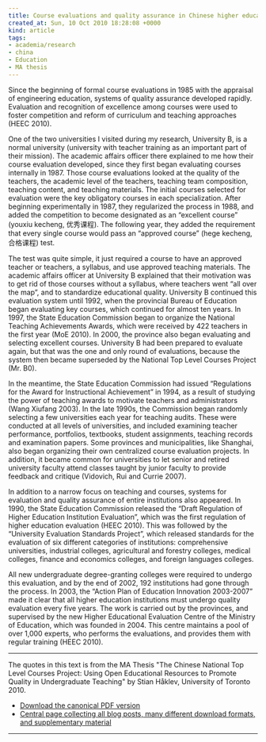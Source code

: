 ```yaml
---
title: Course evaluations and quality assurance in Chinese higher education
created_at: Sun, 10 Oct 2010 18:28:08 +0000
kind: article
tags:
- academia/research
- china
- Education
- MA thesis
---
```


Since the beginning of formal course evaluations in 1985 with the
appraisal of engineering education, systems of quality assurance
developed rapidly. Evaluation and recognition of excellence among
courses were used to foster competition and reform of curriculum and
teaching approaches (HEEC 2010).

One of the two universities I visited during my research, University B,
is a normal university (university with teacher training as an important
part of their mission). The academic affairs officer there explained to
me how their course evaluation developed, since they first began
evaluating courses internally in 1987. Those course evaluations looked
at the quality of the teachers, the academic level of the teachers,
teaching team composition, teaching content, and teaching materials. The
initial courses selected for evaluation were the key obligatory courses
in each specialization. After beginning experimentally in 1987, they
regularized the process in 1988, and added the competition to become
designated as an “excellent course” (youxiu kecheng, 优秀课程). The
following year, they added the requirement that every single course
would pass an “approved course” (hege kecheng, 合格课程) test.

The test was quite simple, it just required a course to have an approved
teacher or teachers, a syllabus, and use approved teaching materials.
The academic affairs officer at University B explained that their
motivation was to get rid of those courses without a syllabus, where
teachers went “all over the map”, and to standardize educational
quality. University B continued this evaluation system until 1992, when
the provincial Bureau of Education began evaluating key courses, which
continued for almost ten years. In 1997, the State Education Commission
began to organize the National Teaching Achievements Awards, which were
received by 422 teachers in the first year (MoE 2010). In 2000, the
province also began evaluating and selecting excellent courses.
University B had been prepared to evaluate again, but that was the one
and only round of evaluations, because the system then became superseded
by the National Top Level Courses Project (Mr. B0).

In the meantime, the State Education Commission had issued “Regulations
for the Award for Instructional Achievement” in 1994, as a result of
studying the power of teaching awards to motivate teachers and
administrators (Wang Xiufang 2003). In the late 1990s, the Commission
began randomly selecting a few universities each year for teaching
audits. These were conducted at all levels of universities, and included
examining teacher performance, portfolios, textbooks, student
assignments, teaching records and examination papers. Some provinces and
municipalities, like Shanghai, also began organizing their own
centralized course evaluation projects. In addition, it became common
for universities to let senior and retired university faculty attend
classes taught by junior faculty to provide feedback and critique
(Vidovich, Rui and Currie 2007).

In addition to a narrow focus on teaching and courses, systems for
evaluation and quality assurance of entire institutions also appeared.
In 1990, the State Education Commission released the “Draft Regulation
of Higher Education Institution Evaluation”, which was the first
regulation of higher education evaluation (HEEC 2010). This was followed
by the “University Evaluation Standards Project”, which released
standards for the evaluation of six different categories of
institutions: comprehensive universities, industrial colleges,
agricultural and forestry colleges, medical colleges, finance and
economics colleges, and foreign languages colleges.

All new undergraduate degree-granting colleges were required to undergo
this evaluation, and by the end of 2002, 192 institutions had gone
through the process. In 2003, the “Action Plan of Education Innovation
2003-2007” made it clear that all higher education institutions must
undergo quality evaluation every five years. The work is carried out by
the provinces, and supervised by the new Higher Educational Evaluation
Centre of the Ministry of Education, which was founded in 2004. This
centre maintains a pool of over 1,000 experts, who performs the
evaluations, and provides them with regular training (HEEC 2010).

* * * * *

The quotes in this text is from the MA Thesis "The Chinese National Top
Level Courses Project: Using Open Educational Resources to Promote
Quality in Undergraduate Teaching" by Stian Håklev, University of
Toronto 2010.

-   [Download the canonical PDF
  version](http://reganmian.net/top-level-courses/Haklev_Stian_201009_MA_thesis.pdf)
-   [Central page collecting all blog posts, many different download
  formats, and supplementary
  material](http://reganmian.net/top-level-courses)

* * * * *
